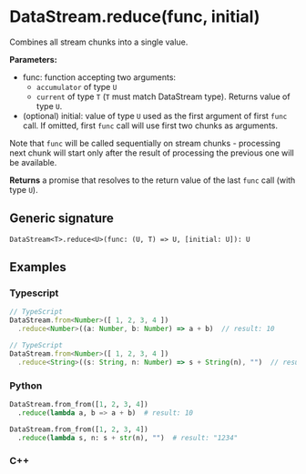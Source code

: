 # DataStream.reduce(func, initial)

Combines all stream chunks into a single value.

**Parameters:**
- func: function accepting two arguments:
  - `accumulator` of type `U`
  - `current` of type `T` (`T` must match DataStream type). Returns value of
     type `U`.
- (optional) initial: value of type `U` used as the first argument of first
  `func` call.  If omitted, first `func` call will use first two chunks as
  arguments.

Note that `func` will be called sequentially on stream chunks - processing next chunk
will start only after the result of processing the previous one will be available.

**Returns** a promise that resolves to the return value of the last `func` call
(with type `U`).

## Generic signature

```
DataStream<T>.reduce<U>(func: (U, T) => U, [initial: U]): U
```

## Examples

### Typescript

```js
// TypeScript
DataStream.from<Number>([ 1, 2, 3, 4 ])
  .reduce<Number>((a: Number, b: Number) => a + b)  // result: 10
```

```js
// TypeScript
DataStream.from<Number>([ 1, 2, 3, 4 ])
  .reduce<String>((s: String, n: Number) => s + String(n), "")  // result: "1234"
```

### Python

```python
DataStream.from_from([1, 2, 3, 4])
  .reduce(lambda a, b => a + b)  # result: 10
```

```python
DataStream.from_from([1, 2, 3, 4])
  .reduce(lambda s, n: s + str(n), "")  # result: "1234"
```

### C++
